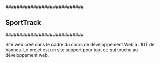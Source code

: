 ############################
##      SportTrack        ##
############################


Site web créé dans le cadre du cours de développement Web à l'IUT de Vannes. Le projet est un site support pour tout ce qui touche au développement web.
